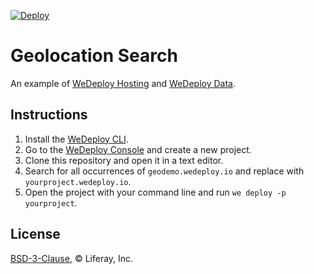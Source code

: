 [![Deploy](https://cdn.wedeploy.com/images/deploy.svg)](https://console.wedeploy.com/deploy?repo=https://github.com/wedeploy-examples/geolocation-search-example)

# Geolocation Search

An example of [WeDeploy Hosting](https://wedeploy.com/docs/hosting/) and [WeDeploy Data](https://wedeploy.com/docs/data/).

## Instructions

1. Install the [WeDeploy CLI](https://wedeploy.com/docs/intro/using-the-command-line/).
2. Go to the [WeDeploy Console](https://console.wedeploy.com) and create a new project.
3. Clone this repository and open it in a text editor.
4. Search for all occurrences of `geodemo.wedeploy.io` and replace with `yourproject.wedeploy.io`.
5. Open the project with your command line and run `we deploy -p yourproject`.

## License

[BSD-3-Clause](./LICENSE.md), © Liferay, Inc.
